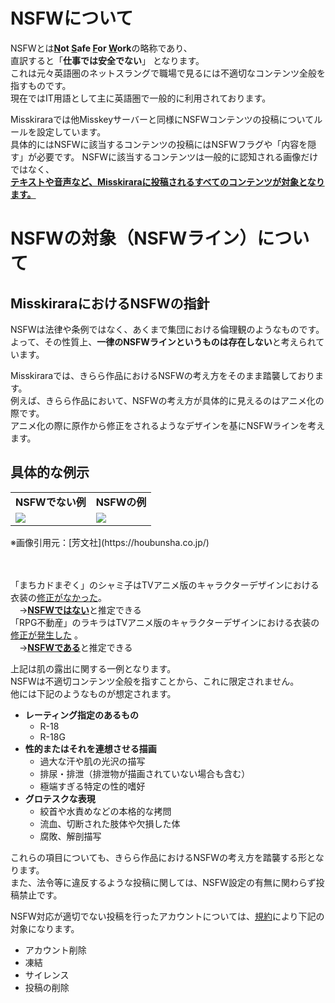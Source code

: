 # NSFWについて
NSFWとは<b><u>N</u>ot <u>S</u>afe <u>F</u>or <u>W</u>ork</b>の略称であり、  
直訳すると「**仕事では安全でない**」 となります。  
これは元々英語圏のネットスラングで職場で見るには不適切なコンテンツ全般を指すものです。  
現在ではIT用語として主に英語圏で一般的に利用されております。

Misskiraraでは他Misskeyサーバーと同様にNSFWコンテンツの投稿についてルールを設定しています。  
具体的にはNSFWに該当するコンテンツの投稿にはNSFWフラグや「内容を隠す」が必要です。
NSFWに該当するコンテンツは一般的に認知される画像だけではなく、  
<b><u>テキストや音声など、Misskiraraに投稿されるすべてのコンテンツが対象となります。</u></b>

# NSFWの対象（NSFWライン）について
## MisskiraraにおけるNSFWの指針
NSFWは法律や条例ではなく、あくまで集団における倫理観のようなものです。  
よって、その性質上、**一律のNSFWラインというものは存在しない**と考えられています。

Misskiraraでは、きらら作品におけるNSFWの考え方をそのまま踏襲しております。  
例えば、きらら作品において、NSFWの考え方が具体的に見えるのはアニメ化の際です。    
アニメ化の際に原作から修正をされるようなデザインを基にNSFWラインを考えます。

## 具体的な例示


<table style="border:none;">
  <tr style="border:none;">
    <td style="border:none;"> <b>NSFWでない例</b> </td> <td style="border:none;"><b>NSFWの例</b></td>
  </tr>
  <tr style="border:none;" >
    <td style="border:none;"> <img src="https://objstorage.misskirara.net/not_nsfw_mazoku.jpg"> </td> <td style="border:none;"> <img src="https://objstorage.misskirara.net/nsfw_fudosan.jpg"></td>
  </tr>
</table>
※画像引用元：[芳文社](https://houbunsha.co.jp/)  

　　   

「まちカドまぞく」のシャミ子はTVアニメ版のキャラクターデザインにおける衣装の<u>修正がなかった</u>。  
　→<b><u>NSFWではない</u></b>と推定できる  
「RPG不動産」のラキラはTVアニメ版のキャラクターデザインにおける衣装の<u>修正が発生した</u> 。  
　→<b><u>NSFWである</u></b>と推定できる  

上記は肌の露出に関する一例となります。  
NSFWは不適切コンテンツ全般を指すことから、これに限定されません。  
他には下記のようなものが想定されます。
- **レーティング指定のあるもの**
  - R-18
  - R-18G
- **性的またはそれを連想させる描画**
  - 過大な汗や肌の光沢の描写
  - 排尿・排泄（排泄物が描画されていない場合も含む）
  - 極端すぎる特定の性的嗜好
- **グロテスクな表現**
  - 絞首や水責めなどの本格的な拷問
  - 流血、切断された肢体や欠損した体
  - 腐敗、解剖描写

これらの項目についても、きらら作品におけるNSFWの考え方を踏襲する形となります。  
また、法令等に違反するような投稿に関しては、NSFW設定の有無に関わらず投稿禁止です。

NSFW対応が適切でない投稿を行ったアカウントについては、[規約](https://doc.misskirara.net/custom_emoji/#terms)により下記の対象になります。
- アカウント削除
- 凍結
- サイレンス
- 投稿の削除
